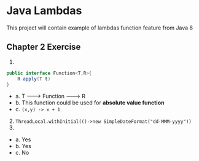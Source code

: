 # Java Lambdas
This project will contain example of lambdas function feature from Java 8

## Chapter 2 Exercise
1.
```java
public interface Function<T,R>{
    R apply(T t)
}
```

* a. T ---> Function ---> R
* b. This function could be used for **absolute value function**
* c. `(x,y) -> x + 1`

2. `ThreadLocal.withInitial(()->new SimpleDateFormat("dd-MMM-yyyy"))`
3.
* a. Yes
* b. Yes
* c. No